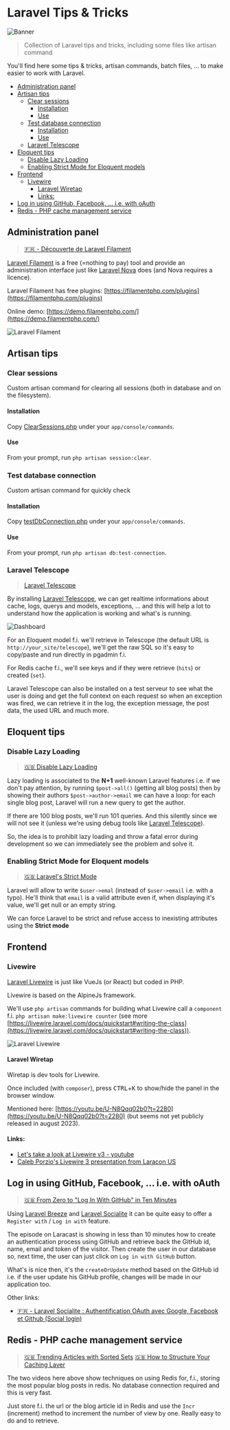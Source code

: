 <!-- This file has been generated by the concat.sh script. -->
<!-- Don't modify this file manually (you'll loose your changes) -->
<!-- but run the tool once more -->
<!-- Last refresh date: Wednesday, August 16, 2023, 10:32:37 -->

# Laravel Tips & Tricks

![Banner](./banner.svg)

> Collection of Laravel tips and tricks, including some files like artisan command

You'll find here some tips & tricks, artisan commands, batch files, ... to make easier to work with Laravel.

<!-- table-of-contents - start -->
* [Administration panel](#administration-panel)
* [Artisan tips](#artisan-tips)
  * [Clear sessions](#clear-sessions)
    * [Installation](#installation)
    * [Use](#use)
  * [Test database connection](#test-database-connection)
    * [Installation](#installation)
    * [Use](#use)
  * [Laravel Telescope](#laravel-telescope)
* [Eloquent tips](#eloquent-tips)
  * [Disable Lazy Loading](#disable-lazy-loading) 
  * [Enabling Strict Mode for Eloquent models](#enabling-strict-mode-for-eloquent-models)
* [Frontend](#frontend)
  * [Livewire](#livewire)
    * [Laravel Wiretap](#laravel-wiretap)
    * [Links:](#links)
* [Log in using GitHub, Facebook, ... i.e. with oAuth](#log-in-using-github-facebook-i-e-with-oauth)
* [Redis - PHP cache management service](#redis-php-cache-management-service)<!-- table-of-contents - end -->

## Administration panel

> [🇫🇷 - Découverte de Laravel Filament](https://laravel.sillo.org/laravel-filament/)

[Laravel Filament](https://filamentphp.com/) is a free (=nothing to pay) tool and provide an administration interface just like [Laravel Nova](https://nova.laravel.com/) does (and Nova requires a licence).

Laravel Filament has free plugins: [https://filamentphp.com/plugins](https://filamentphp.com/plugins)

Online demo: [https://demo.filamentphp.com/](https://demo.filamentphp.com/)

![Laravel Filament](./administration/images/laravel_filament.png)

## Artisan tips

### Clear sessions

Custom artisan command for clearing all sessions (both in database and on the filesystem).

#### Installation

Copy [ClearSessions.php](ClearSessions.php) under your `app/console/commands`.

#### Use

From your prompt, run `php artisan session:clear`.

### Test database connection

Custom artisan command for quickly check

#### Installation

Copy [testDbConnection.php](testDbConnection.php) under your `app/console/commands`.

#### Use

From your prompt, run `php artisan db:test-connection`.



### Laravel Telescope

> [Laravel Telescope](https://laravel.com/docs/master/telescope)

By installing [Laravel Telescope](https://laravel.com/docs/master/telescope), we can get realtime informations about cache, logs, querys and models, exceptions, ... and this will help a lot to understand how the application is working and what's is running.

![Dashboard](./debug/telescope/images/telescope-dashboard.png)

For an Eloquent model f.i. we'll retrieve in Telescope (the default URL is `http://your_site/telescope`), we'll get the raw SQL so it's easy to copy/paste and run directly in pgadmin f.i.

For Redis cache f.i., we'll see keys and if they were retrieve (`hits`) or created (`set`).

Laravel Telescope can also be installed on a test serveur to see what the user is doing and get the full context on each request so when an exception was fired, we can retrieve it in the log, the exception message, the post data, the used URL and much more.

## Eloquent tips

### Disable Lazy Loading 

> [🇬🇧 Disable Lazy Loading](https://laracasts.com/series/jeffreys-larabits/episodes/3)

Lazy loading is associated to the **N+1** well-known Laravel features i.e. if we don't pay attention, by running `$post->all()` (getting all blog posts) then by showing their authors `$post->author->email` we can have a loop: for each single blog post, Laravel will run a new query to get the author.

If there are 100 blog posts, we'll run 101 queries. And this silently since we will not see it (unless we're using debug tools like [Laravel Telescope](https://laravel.com/docs/master/telescope)).

So, the idea is to prohibit lazy loading and throw a fatal error during development so we can immediately see the problem and solve it.

### Enabling Strict Mode for Eloquent models

> [🇬🇧 Laravel's Strict Mode](https://laracasts.com/series/jeffreys-larabits/episodes/29)

Laravel will allow to write `$user->emal` (instead of `$user->email` i.e. with a typo). He'll think that `email` is a valid attribute even if, when displaying it's value, we'll get null or an empty string.

We can force Laravel to be strict and refuse access to inexisting attributes using the **Strict mode**  

## Frontend

### Livewire

[Laravel Livewire](https://livewire.laravel.com/) is just like VueJs (or React) but coded in PHP.

Livewire is based on the AlpineJs framework.

We'll use `php artisan` commands for building what Livewire call a `component` f.i. `php artisan make:livewire counter` (see more [https://livewire.laravel.com/docs/quickstart#writing-the-class](https://livewire.laravel.com/docs/quickstart#writing-the-class)).

![Laravel Livewire](./frontend/livewire/images/laravel_livewire.png)

#### Laravel Wiretap

Wiretap is dev tools for Livewire.

Once included (with `composer`), press <kbd>CTRL</kbd>+<kbd>K</kbd> to show/hide the panel in the browser window.

Mentioned here: [https://youtu.be/U-N8Qqq02b0?t=2280](https://youtu.be/U-N8Qqq02b0?t=2280)  (but seems not yet publicly released in august 2023).

#### Links:

* [Let's take a look at Livewire v3 - youtube](https://www.youtube.com/watch?v=0r6XX0_O7Kc)
* [Caleb Porzio's Livewire 3 presentation from Laracon US](https://youtu.be/U-N8Qqq02b0)

## Log in using GitHub, Facebook, ... i.e. with oAuth

> [🇬🇧 From Zero to "Log In With GitHub" in Ten Minutes](https://laracasts.com/series/jeffreys-larabits/episodes/25)

Using [Laravel Breeze](https://laravel.com/docs/10.x/starter-kits#laravel-breeze) and [Laravel Socialite](https://laravel.com/docs/10.x/socialite) it can be quite easy to offer a `Register with` / `Log in with` feature.

The episode on Laracast is showing in less than 10 minutes how to create an authentication process using GitHub and retrieve back the GitHub id, name, email and token of the visitor. Then create the user in our database so, next time, the user can just click on `Log in with GitHub` button.

What's is nice then, it's the `createOrUpdate` method based on the GitHub id i.e. if the user update his GitHub profile, changes will be made in our application too.

Other links:

* [🇫🇷 - Laravel Socialite : Authentification OAuth avec Google, Facebook et Github (Social login)](https://www.akilischool.com/cours/laravel-socialite-connexion-inscription-avec-google-facebook-github-linkedin-social-login)

## Redis - PHP cache management service

> [🇬🇧 Trending Articles with Sorted Sets](https://laracasts.com/series/learn-laravel-and-redis-through-examples/episodes/3)
> [🇬🇧 How to Structure Your Caching Layer](https://laracasts.com/series/learn-laravel-and-redis-through-examples/episodes/6)

The two videos here above show techniques on using Redis for, f.i., storing the most popular blog posts in redis. No database connection required and this is very fast.

Just store f.i. the url or the blog article id in Redis and use the `Incr` (increment) method to increment the number of view by one. Really easy to do and to retrieve.
